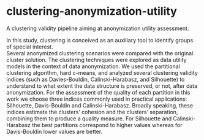 # clustering-anonymization-utility
A clustering validity pipeline aiming at anonymization utility assessment.

In this study, clustering is conceived as an auxiliary tool to identify groups of special interest.  
Several anonymized clustering scenarios were compared with the original cluster solution. The clustering techniques were explored as data utility models in the context of data anonymization.
We used the partitional clustering algorithm, hard c-means, and analyzed several clustering validity indices (such as Davies-Bouldin, Calinski-Harabasz, and Silhouette) to understand to what extent the data structure is preserved, or not, after data anonymization.
For the assessment of the quality of each partition in this work we choose three indices commonly used in practical applications: Silhouette, Davis-Bouldin and Calinski-Harabasz.  Broadly speaking, these indices estimate the clusters’ cohesion and the clusters’ separation, combining them to produce a quality measure. For Silhouette and Calinski-Harabasz the best partitions correspond to higher values whereas for Davis-Bouldin lower values are better.
